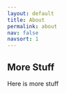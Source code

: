 ```yaml
---
layout: default
title: About
permalink: about
nav: false
navsort: 1
---
```


## More Stuff

Here is more stuff
